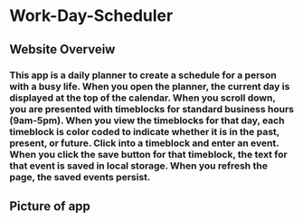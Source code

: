 # Work-Day-Scheduler

## Website Overveiw
### This app is a daily planner to create a schedule for a person with a busy life. When you open the planner, the current day is displayed at the top of the calendar. When you scroll down, you are presented with timeblocks for standard business hours (9am-5pm). When you view the timeblocks for that day, each timeblock is color coded to indicate whether it is in the past, present, or future. Click into a timeblock and enter an event. When you click the save button for that timeblock, the text for that event is saved in local storage. When you refresh the page, the saved events persist.

## Picture of app
